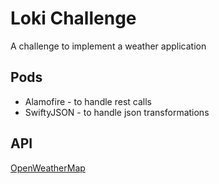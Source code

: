 # Loki Challenge

A challenge to implement a weather application

## Pods
* Alamofire - to handle rest calls
* SwiftyJSON - to handle json transformations

## API
[OpenWeatherMap](https://openweathermap.org)
